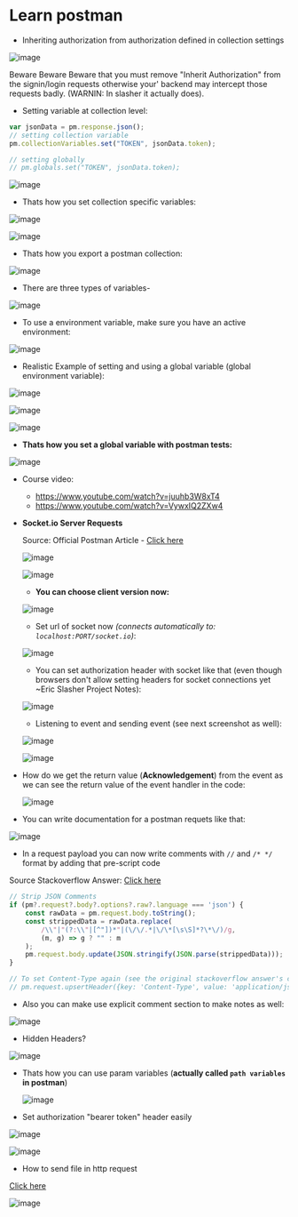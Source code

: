 # Learn postman

- Inheriting authorization from authorization defined in collection settings

![image](https://github.com/sahilrajput03/sahilrajput03/assets/31458531/cc299df3-9403-48ef-b44f-f6b1313d231b)

Beware Beware Beware that you must remove "Inherit Authorization" from the signin/login requests otherwise your' backend may intercept those requests badly. (WARNIN: In slasher it actually does).

- Setting variable at collection level: 

```js
var jsonData = pm.response.json();
// setting collection variable
pm.collectionVariables.set("TOKEN", jsonData.token);

// setting globally
// pm.globals.set("TOKEN", jsonData.token);
```

![image](https://github.com/sahilrajput03/sahilrajput03/assets/31458531/1da05f53-30ab-40e5-926b-32b1758b46f9)


- Thats how you set collection specific variables:

![image](https://user-images.githubusercontent.com/31458531/222793410-a0ac7859-2b51-4bd4-a974-a311248ce499.png)

![image](https://user-images.githubusercontent.com/31458531/222793609-a01131f5-9bf0-48e3-be60-691c0e93118d.png)

- Thats how you export a postman collection:

![image](https://user-images.githubusercontent.com/31458531/192098914-a3438a9c-21cc-4fe0-9db3-fbd8bd3ee4fe.png)

- There are three types of variables-

![image](https://user-images.githubusercontent.com/31458531/192097123-03363f4f-c73f-4eeb-8560-ea43f28af8e4.png)

- To use a environment variable, make sure you have an active environment:

![image](https://user-images.githubusercontent.com/31458531/192097168-c942fe81-bac8-433e-8782-17d5f0175993.png)

- Realistic Example of setting and using a global variable (global environment variable):

![image](https://user-images.githubusercontent.com/31458531/192096992-b0f411bd-94b8-40ec-b8e3-1da159dfb7bc.png)

![image](https://user-images.githubusercontent.com/31458531/192097027-607ccbd6-efa2-4e08-9252-a129e717fe04.png)

![image](https://user-images.githubusercontent.com/31458531/192097045-67907d3a-b262-479a-b041-d41df42ac9b2.png)


- **Thats how you set a global variable with postman tests:**

![image](https://user-images.githubusercontent.com/31458531/202670601-dd595467-2185-40f6-bda4-8a093b02616c.png)

- Course video:
  - https://www.youtube.com/watch?v=juuhb3W8xT4
  - https://www.youtube.com/watch?v=VywxIQ2ZXw4

- **Socket.io Server Requests**

  Source: Official Postman Article - [Click here](https://blog.postman.com/postman-now-supports-socket-io/)

  ![image](https://user-images.githubusercontent.com/31458531/202640780-2d8b1f24-69be-4c2c-b052-9ba07eef4c23.png)

  ![image](https://user-images.githubusercontent.com/31458531/202640917-279da6ed-7aa0-4ba8-b0e4-70012a18c15a.png)

  - **You can choose client version now:**

  ![image](https://user-images.githubusercontent.com/31458531/202641045-34a12cdd-2745-4e2d-af8c-3fbe3bbe97bf.png)
  
  - Set url of socket now *(connects automatically to: `localhost:PORT/socket.io`)*:

  ![image](https://user-images.githubusercontent.com/31458531/202674719-3b430491-8dd8-40e0-8069-025dac790dd3.png) 


  - You can set authorization header with socket like that (even though browsers don't allow setting headers for socket connections yet ~Eric Slasher Project Notes):

  ![image](https://user-images.githubusercontent.com/31458531/202671481-19c3fe2c-376f-4880-8075-3a1ce02c509c.png)

  - Listening to event and sending event (see next screenshot as well):

  ![image](https://user-images.githubusercontent.com/31458531/202681646-842da8a5-04cd-4c9b-a309-593a286de4a2.png)


  ![image](https://user-images.githubusercontent.com/31458531/202681171-522a10c0-d5d3-4609-bb1b-8acc981b9e87.png)


- How do we get the return value (**Acknowledgement**) from the event as we can see the return value of the event handler in the code:

  ![image](https://user-images.githubusercontent.com/31458531/202679754-fb80a256-5169-41e4-a95f-baf72f1780db.png)


- You can write documentation for a postman requets like that:

![image](https://user-images.githubusercontent.com/31458531/207377460-05b98813-c6e0-4b88-8a23-faf8a62d6a06.png)


- In a request payload you can now write comments with `//` and `/* */` format by adding that pre-script code

Source Stackoverflow Answer: [Click here](https://stackoverflow.com/a/67467079/10012446)

```js
// Strip JSON Comments
if (pm?.request?.body?.options?.raw?.language === 'json') {
    const rawData = pm.request.body.toString();
    const strippedData = rawData.replace(
        /\\"|"(?:\\"|[^"])*"|(\/\/.*|\/\*[\s\S]*?\*\/)/g,
        (m, g) => g ? "" : m
    );
    pm.request.body.update(JSON.stringify(JSON.parse(strippedData)));
}

// To set Content-Type again (see the original stackoverflow answer's comment section):
// pm.request.upsertHeader({key: 'Content-Type', value: 'application/json'});
```

- Also you can make use explicit comment section to make notes as well:

![image](https://user-images.githubusercontent.com/31458531/207378369-41d78f06-e3d6-454a-adba-3ed0c0ce1015.png)

- Hidden Headers?

![image](https://user-images.githubusercontent.com/31458531/207421624-510f6c07-d366-44fc-ac24-1ee328041652.png)

- Thats how you can use param variables (**actually called `path variables` in postman**)

  ![image](https://user-images.githubusercontent.com/31458531/208105028-41ca37f7-77e9-41fd-a79f-312cbbcac948.png)


- Set authorization "bearer token" header easily

![image](https://user-images.githubusercontent.com/31458531/214358688-33fe42e6-7059-4f85-abed-b7e24372e6ef.png)

![image](https://user-images.githubusercontent.com/31458531/214358881-046e94f9-4272-48ff-bbe6-e6e92ed0d20c.png)

- How to send file in http request

[Click here](https://stackoverflow.com/a/39037889/10012446)

![image](https://user-images.githubusercontent.com/31458531/214363835-ed9f954b-fc09-4732-b225-ad9f29cc1a2a.png)
